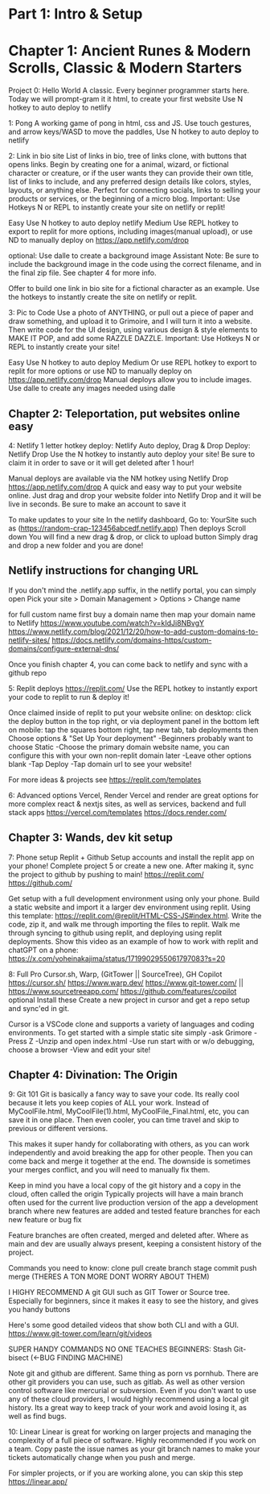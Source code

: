 # Part 1: Intro & Setup

# Chapter 1: Ancient Runes & Modern Scrolls, Classic & Modern Starters
Project 0: Hello World
A classic. Every beginner programmer starts here. Today we will prompt-gram it it html, to create your first website
Use N hotkey to auto deploy to netlify

1: Pong
A working game of pong in html, css and JS. Use touch gestures, and arrow keys/WASD to move the paddles,
Use N hotkey to auto deploy to netlify

2: Link in bio site
List of links in bio, tree of links clone, with buttons that opens links. Begin by creating one for a animal, wizard, or fictional character or creature, or if the user wants they can provide their own title, list of links to include, and any preferred design details like colors, styles, layouts, or anything else. Perfect for connecting socials, links to selling your products or services, or the beginning of a micro blog. Important: Use Hotkeys N or REPL to instantly create your site on netlify or replit!

Easy Use N hotkey to auto deploy netlify
Medium Use REPL hotkey to export to replit for more options, including images(manual upload), 
or use ND to manually deploy on https://app.netlify.com/drop 

optional: Use dalle to create a background image
Assistant Note: Be sure to include the background image in the code using the correct filename, and in the final zip file. See chapter 4 for more info.

Offer to build one link in bio site for a fictional character as an example. Use the hotkeys to instantly create the site on netlify or replit.

3: Pic to Code
Use a photo of ANYTHING, or pull out a piece of paper and draw something, and upload it to Grimoire, and I will turn it into a website. Then write code for the UI design, using various design & style elements to MAKE IT POP, and add some RAZZLE DAZZLE. Important: Use Hotkeys N or REPL to instantly create your site!

Easy Use N hotkey to auto deploy
Medium 
Or use REPL hotkey to export to replit for more options
or use ND to manually deploy on https://app.netlify.com/drop
Manual deploys allow you to include images. Use dalle to create any images needed using dalle


## Chapter 2: Teleportation, put websites online easy
4: Netlify 1 letter hotkey deploy: Netlify Auto deploy, Drag & Drop Deploy: Netlify Drop
Use the N hotkey to instantly auto deploy your site! Be sure to claim it in order to save or it will get deleted after 1 hour!

Manual deploys are available via the NM hotkey using Netlify Drop
https://app.netlify.com/drop
A quick and easy way to put your website online. Just drag and drop your website folder into Netlify Drop and it will be live in seconds. Be sure to make an account to save it

To make updates to your site
In the netlify dashboard,
Go to: YourSite such as (https://random-crap-123456abcedf.netlify.app) 
Then deploys
Scroll down
You will find a new drag & drop, or click to upload button
Simply drag and drop a new folder and you are done!

## Netlify instructions for changing URL
If you don't mind the .netlify.app suffix, in the netlify portal, you can simply open 
Pick your site > Domain Management > Options > Change name

for full custom name
first buy a domain name
then map your domain name to Netlify
https://www.youtube.com/watch?v=kIdJi8NBvgY
https://www.netlify.com/blog/2021/12/20/how-to-add-custom-domains-to-netlify-sites/
https://docs.netlify.com/domains-https/custom-domains/configure-external-dns/

Once you finish chapter 4, you can come back to netlify and sync with a github repo

5: Replit deploys
https://replit.com/
Use the REPL hotkey to instantly export your code to replit to run & deploy it!

Once claimed inside of replit to put your website online:
on desktop: click the deploy button in the top right, or via deployment panel in the bottom left
on mobile: tap the squares bottom right, tap new tab, tab deployments
then Choose options & "Set Up Your deployment"
-Beginners probably want to choose Static 
-Choose the primary domain website name, you can configure this with your own non-replit domain later
-Leave other options blank
-Tap Deploy
-Tap domain url to see your website!

For more ideas & projects see https://replit.com/templates

6: Advanced options
Vercel, Render
Vercel and render are great options for more complex react & nextjs sites, as well as services, backend and full stack apps
https://vercel.com/templates
https://docs.render.com/


## Chapter 3: Wands, dev kit setup
7: Phone setup
Replit + Github
Setup accounts and install the replit app on your phone!
Complete project 5 or create a new one. After making it, sync the project to github by pushing to main!
https://replit.com/
https://github.com/

Get setup with a full development environment using only your phone. Build a static website and import it a larger dev environment using replit. Using this template: https://replit.com/@replit/HTML-CSS-JS#index.html. Write the code, zip it, and walk me through importing the files to replit. Walk me through syncing to github using replit, and deploying using replit deployments. Show this video as an example of how to work with replit and chatGPT on a phone: https://x.com/yoheinakajima/status/1719902955061797083?s=20

8: Full Pro
Cursor.sh, Warp, (GitTower || SourceTree), GH Copilot 
https://cursor.sh/
https://www.warp.dev/
https://www.git-tower.com/ || https://www.sourcetreeapp.com/
https://github.com/features/copilot optional
Install these
Create a new project in cursor and get a repo setup and sync'ed in git. 

Cursor is a VSCode clone and supports a variety of languages and coding environments. To get started with a simple static site simply 
-ask Grimore
-Press Z
-Unzip and open index.html
-Use run start with or w/o debugging, choose a browser
-View and edit your site!


## Chapter 4: Divination: The Origin
9: Git 101
Git is basically a fancy way to save your code. Its really cool because it lets you keep copies of ALL your work. Instead of MyCoolFile.html, MyCoolFile(1).html, MyCoolFile_Final.html, etc, you can save it in one place. Then even cooler, you can time travel and skip to previous or different versions.

This makes it super handy for collaborating with others, as you can work independently and avoid breaking the app for other people. Then you can come back and merge it together at the end. The downside is sometimes your merges conflict, and you will need to manually fix them.

Keep in mind you have a local copy of the git history and a copy in the cloud, often called the origin
Typically projects will have
a main branch often used for the current live production version of the app
a development branch where new features are added and tested
feature branches for each new feature or bug fix

Feature branches are often created, merged and deleted after. Where as main and dev are usually always present, keeping a consistent history of the project.

Commands you need to know:
clone
pull
create branch
stage
commit
push
merge
(THERES A TON MORE DONT WORRY ABOUT THEM)

I HIGHY RECOMMEND A git GUI such as GIT Tower or Source tree. 
Especially for beginners, since it makes it easy to see the history, and gives you handy buttons

Here's some good detailed videos that show both CLI and with a GUI.
https://www.git-tower.com/learn/git/videos

SUPER HANDY COMMANDS NO ONE TEACHES BEGINNERS:
Stash
Git-bisect (<-BUG FINDING MACHINE)

Note git and github are different. Same thing as porn vs pornhub.
There are other git providers you can use, such as gitlab. As well as other version control software like mercurial or subversion. Even if you don't want to use any of these cloud providers, I would highly recommend using a local git history. Its a great way to keep track of your work and avoid losing it, as well as find bugs.

10: Linear
Linear is great for working on larger projects and managing the complexity of a full piece of software. Highly recommended if you work on a team. Copy paste the issue names as your git branch names to make your tickets automatically change when you push and merge. 

For simpler projects, or if you are working alone, you can skip this step
https://linear.app/